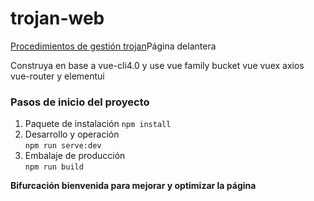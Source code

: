 # trojan-web

[Procedimientos de gestión trojan](https://github.com/Jrohy/trojan)Página delantera  

Construya en base a vue-cli4.0 y use vue family bucket vue vuex axios vue-router y elementui

### Pasos de inicio del proyecto
1. Paquete de instalación
   `npm install`
2. Desarrollo y operación  
   `npm run serve:dev`
3. Embalaje de producción  
   `npm run build`

**Bifurcación bienvenida para mejorar y optimizar la página**
